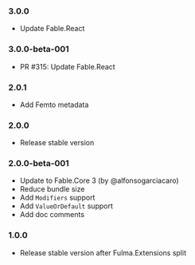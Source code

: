 ### 3.0.0

* Update Fable.React

### 3.0.0-beta-001

* PR #315: Update Fable.React

### 2.0.1

* Add Femto metadata

### 2.0.0

* Release stable version

### 2.0.0-beta-001

* Update to Fable.Core 3 (by @alfonsogarciacaro)
* Reduce bundle size
* Add `Modifiers` support
* Add `ValueOrDefault` support
* Add doc comments

### 1.0.0

* Release stable version after Fulma.Extensions split
